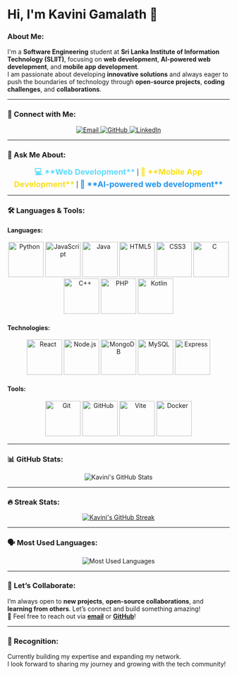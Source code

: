 # Hi, I'm **Kavini Gamalath** 👋

###  About Me:
I'm a **Software Engineering** student at **Sri Lanka Institute of Information Technology (SLIIT)**, focusing on **web development**, **AI-powered web development**, and **mobile app development**.  
I am passionate about developing **innovative solutions** and always eager to push the boundaries of technology through **open-source projects**, **coding challenges**, and **collaborations**.

---

### 🌟 Connect with Me:
<p align="center">
  <a href="mailto:kavinigamalathofficial@gmail.com" target="_blank">
    <img src="https://img.shields.io/badge/Email-📧-red?style=for-the-badge&logo=gmail&logoColor=white" alt="Email"/>
  </a>
  <a href="https://github.com/Kavinigamalath" target="_blank">
    <img src="https://img.shields.io/badge/GitHub-%40Kavinigamalath-black?style=for-the-badge&logo=github&logoColor=white" alt="GitHub"/>
  </a>
  <a href="https://www.linkedin.com/in/kavinigamalath/" target="_blank">
    <img src="https://img.shields.io/badge/LinkedIn-%40Kavini%20Gamalath-0077B5?style=for-the-badge&logo=linkedin&logoColor=white" alt="LinkedIn"/>
  </a>
</p>

---

### 💬 Ask Me About:
<p align="center">
  <span style="font-size: 18px; color: #61DAFB; font-weight: bold;">💻 **Web Development**</span> |  
  <span style="font-size: 18px; color: #F7DF1E; font-weight: bold;">📱 **Mobile App Development**</span> |  
  <span style="font-size: 18px; color: #2496ED; font-weight: bold;">🤖 **AI-powered web development**</span>
</p>

---

### 🛠️ Languages & Tools:
#### **Languages**:
<p align="center">
  <img src="https://cdn.jsdelivr.net/gh/devicons/devicon/icons/python/python-original.svg" alt="Python" width="80" height="80" />
  <img src="https://cdn.jsdelivr.net/gh/devicons/devicon/icons/javascript/javascript-original.svg" alt="JavaScript" width="80" height="80" />
  <img src="https://cdn.jsdelivr.net/gh/devicons/devicon/icons/java/java-original.svg" alt="Java" width="80" height="80" />
  <img src="https://cdn.jsdelivr.net/gh/devicons/devicon/icons/html5/html5-original.svg" alt="HTML5" width="80" height="80" />
  <img src="https://cdn.jsdelivr.net/gh/devicons/devicon/icons/css3/css3-original.svg" alt="CSS3" width="80" height="80" />
  <img src="https://cdn.jsdelivr.net/gh/devicons/devicon/icons/c/c-original.svg" alt="C" width="80" height="80" />
  <img src="https://cdn.jsdelivr.net/gh/devicons/devicon/icons/cplusplus/cplusplus-original.svg" alt="C++" width="80" height="80" />
  <img src="https://cdn.jsdelivr.net/gh/devicons/devicon/icons/php/php-original.svg" alt="PHP" width="80" height="80" />
  <img src="https://cdn.jsdelivr.net/gh/devicons/devicon/icons/kotlin/kotlin-original.svg" alt="Kotlin" width="80" height="80" />
</p>

#### **Technologies**:
<p align="center">
  <img src="https://cdn.jsdelivr.net/gh/devicons/devicon/icons/react/react-original.svg" alt="React" width="80" height="80" />
  <img src="https://cdn.jsdelivr.net/gh/devicons/devicon/icons/nodejs/nodejs-original.svg" alt="Node.js" width="80" height="80" />
  <img src="https://cdn.jsdelivr.net/gh/devicons/devicon/icons/mongodb/mongodb-original.svg" alt="MongoDB" width="80" height="80" />
  <img src="https://cdn.jsdelivr.net/gh/devicons/devicon/icons/mysql/mysql-original.svg" alt="MySQL" width="80" height="80" />
  <img src="https://cdn.jsdelivr.net/gh/devicons/devicon/icons/express/express-original.svg" alt="Express" width="80" height="80" />
</p>

#### **Tools**:
<p align="center">
  <img src="https://cdn.jsdelivr.net/gh/devicons/devicon/icons/git/git-original.svg" alt="Git" width="80" height="80" />
  <img src="https://cdn.jsdelivr.net/gh/devicons/devicon/icons/github/github-original.svg" alt="GitHub" width="80" height="80" />
  <img src="https://cdn.jsdelivr.net/gh/devicons/devicon/icons/vite/vite-original.svg" alt="Vite" width="80" height="80" />
  <img src="https://cdn.jsdelivr.net/gh/devicons/devicon/icons/docker/docker-original.svg" alt="Docker" width="80" height="80" />
</p>

---

### 📊 GitHub Stats:
<p align="center">
  <img src="https://github-readme-stats.vercel.app/api?username=Kavinigamalath&show_icons=true&count_private=true&hide=prs&theme=dark&locale=en&random={{timestamp}}" alt="Kavini's GitHub Stats"
style="max-width: 200%;"/>
</p>

---

### 🔥 Streak Stats:
<p align="center">
  <a href="https://github-readme-streak-stats.herokuapp.com/?user=Kavinigamalath&theme=dark&hide_border=false">
    <img alt="Kavini's GitHub Streak" src="https://github-readme-streak-stats.herokuapp.com/?user=Kavinigamalath&theme=dark&hide_border=false">
  </a>
</p>

---

### 🗣️ Most Used Languages:
<p align="center">
<img src="https://github-readme-stats.vercel.app/api/top-langs/?username=Kavinigamalath&layout=compact&theme=dark&count_private=true&langs_count=10&random={{timestamp}}" 
  alt="Most Used Languages" style="max-width: 200%;" >
</p>

---

### 🚀 Let’s Collaborate:
I’m always open to **new projects**, **open-source collaborations**, and **learning from others**. Let’s connect and build something amazing!  
🔗 Feel free to reach out via **[email](mailto:kavinigamalathofficial@gmail.com)** or **[GitHub](https://github.com/Kavinigamalath)**!

---

### 🎯 Recognition:
Currently building my expertise and expanding my network.  
I look forward to sharing my journey and growing with the tech community! 
